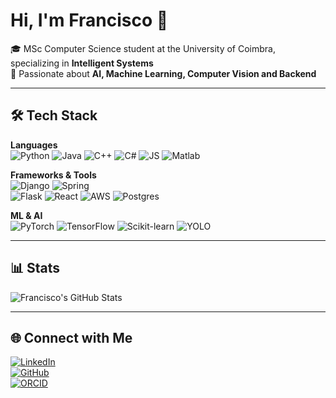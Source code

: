 # Hi, I'm Francisco 👋

🎓 MSc Computer Science student at the University of Coimbra, specializing in **Intelligent Systems**  
🤖 Passionate about **AI, Machine Learning, Computer Vision and Backend**  

---

## 🛠️ Tech Stack

**Languages**  
![Python](https://img.shields.io/badge/Python-3776AB?style=flat&logo=python&logoColor=white)
![Java](https://img.shields.io/badge/Java-007396?style=flat&logo=openjdk&logoColor=white)
![C++](https://img.shields.io/badge/C++-00599C?style=flat&logo=c%2B%2B&logoColor=white)
![C#](https://img.shields.io/badge/C%23-239120?style=flat&logo=c-sharp&logoColor=white)
![JS](https://img.shields.io/badge/JavaScript-F7DF1E?style=flat&logo=javascript&logoColor=black)
![Matlab](https://img.shields.io/badge/Matlab-FF7F0E?style=for-the-badge&logo=mathworks&logoColor=white)

**Frameworks & Tools**  
![Django](https://img.shields.io/badge/Django-092E20?style=flat&logo=django&logoColor=white)
![Spring](https://img.shields.io/badge/Spring-6DB33F?style=for-the-badge&logo=spring&logoColor=white)  
![Flask](https://img.shields.io/badge/Flask-000000?style=flat&logo=flask&logoColor=white)
![React](https://img.shields.io/badge/React-20232A?style=flat&logo=react&logoColor=61DAFB)
![AWS](https://img.shields.io/badge/AWS-232F3E?style=flat&logo=amazon-aws&logoColor=white)
![Postgres](https://img.shields.io/badge/Postgres-336791?style=flat&logo=postgresql&logoColor=white)


**ML & AI**  
![PyTorch](https://img.shields.io/badge/PyTorch-EE4C2C?style=flat&logo=pytorch&logoColor=white)
![TensorFlow](https://img.shields.io/badge/TensorFlow-FF6F00?style=flat&logo=tensorflow&logoColor=white)
![Scikit-learn](https://img.shields.io/badge/scikit--learn-F7931E?style=flat&logo=scikitlearn&logoColor=white)
![YOLO](https://img.shields.io/badge/YOLO-00FFFF?style=flat&logo=yolo&logoColor=black)

---

## 📊 Stats

![Francisco's GitHub Stats](https://github-readme-stats.vercel.app/api?username=heyfrandisco&show_icons=true&theme=tokyonight&hide=contribs,prs)  

---

## 🌐 Connect with Me

[![LinkedIn](https://img.shields.io/badge/LinkedIn-0077B5?style=flat&logo=linkedin&logoColor=white)](https://www.linkedin.com/in/frandisco/)  
[![GitHub](https://img.shields.io/badge/GitHub-100000?style=flat&logo=github&logoColor=white)](https://github.com/heyfrandisco)  
[![ORCID](https://img.shields.io/badge/ORCID-A6CE39?style=flat&logo=orcid&logoColor=white)](https://orcid.org/0009-0009-2102-278X)  

